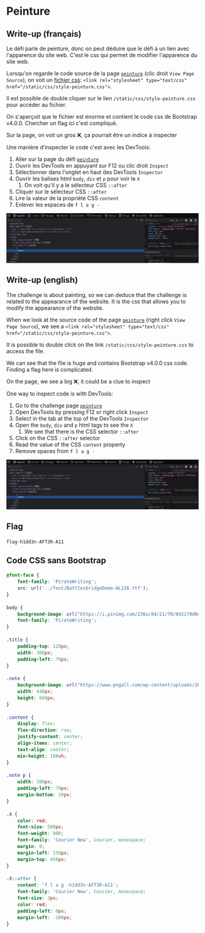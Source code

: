 # Peinture

## Write-up (français)

Le défi parle de peinture, donc on peut déduire que le défi à un lien avec l'apparence du site web.
C'est le css qui permet de modifier l'apparence du site web.

Lorsqu'on regarde le code source de la page [`peinture`](../../src/templates/peinture.html) (clic droit `View Page Source`), on voit un [fichier css](../../src/static/css/style-peinture.css):
`<link rel="stylesheet" type="text/css" href="/static/css/style-peinture.css">`.

Il est possible de double cliquer sur le lien `/static/css/style-peinture.css` pour accéder au fichier.

On s'aperçoit que le fichier est énorme et contient le code css de Bootstrap v4.0.0.
Chercher un flag ici c'est compliqué.

Sur la page, on voit un gros ❌, ça pourrait être un indice à inspecter

Une manière d'inspecter le code c'est avec les DevTools:

1. Aller sur la page du défi [`peinture`](../../src/templates/peinture.html)
2. Ouvrir les DevTools en appuyant sur F12 ou clic droit `Inspect`
3. Sélectionner dans l'onglet en haut des DevTools `Inspector`
4. Ouvrir les balises html `body`, `div` et `p` pour voir le `X`
   1. On voit qu'il y a le sélecteur CSS `::after`
5. Cliquer sur le sélecteur CSS `::after`
6. Lire la valeur de la propriété CSS `content`
7. Enlever les espaces de `f l a g -`

![DevTools](./image/DevTools.png)

## Write-up (english)

The challenge is about painting, so we can deduce that the challenge is related to the appearance of the website.
It is the css that allows you to modify the appearance of the website.

When we look at the source code of the page [`peinture`](../../src/templates/peinture.html) (right click `View Page Source`), we see a
`<link rel="stylesheet" type="text/css" href="/static/css/style-peinture.css">`.

It is possible to double click on the link `/static/css/style-peinture.css` to access the file.

We can see that the file is huge and contains Bootstrap v4.0.0 css code.
Finding a flag here is complicated.

On the page, we see a big ❌, it could be a clue to inspect

One way to inspect code is with DevTools:

1. Go to the challenge page [`peinture`](../../src/templates/peinture.html)
2. Open DevTools by pressing F12 or right click `Inspect`
3. Select in the tab at the top of the DevTools `Inspector`
4. Open the `body`, `div` and `p` html tags to see the `X`
    1. We see that there is the CSS selector `::after`
5. Click on the CSS `::after` selector
6. Read the value of the CSS `content` property
7. Remove spaces from `f l a g -`

![DevTools](./image/DevTools.png)

## Flag

`flag-h1dd3n-AFT3R-A11`

## Code CSS sans Bootstrap

```css
@font-face {
    font-family: 'PirateWriting';
    src: url('../font/BattlesbridgeDemo-AL126.ttf');
}

body {
    background-image: url("https://i.pinimg.com/236x/84/21/70/842170d0c6dae05a7776d93009a8fbe5--old-wood-texture-texture-walls.jpg");
    font-family: 'PirateWriting';
}

.title {
    padding-top: 120px;
    width: 300px;
    padding-left: 70px;
}

.note {
    background-image: url("https://www.pngall.com/wp-content/uploads/2016/07/Scroll-PNG.png");
    width: 448px;
    height: 660px;
}

.content {
    display: flex;
    flex-direction: row;
    justify-content: center;
    align-items: center;
    text-align: center;
    min-height: 100vh;
}

.note p {
    width: 300px;
    padding-left: 70px;
    margin-bottom: 30px;
}

.X {
    color: red;
    font-size: 500px;
    font-weight: 900;
    font-family: 'Courier New', Courier, monospace;
    margin: 0;
    margin-left: 150px;
    margin-top: 450px;
}

.X::after {
    content: 'f l a g -h1dd3n-AFT3R-A11';
    font-family: 'Courier New', Courier, monospace;
    font-size: 2px;
    color: red;
    padding-left: 0px;
    margin-left: -100px;
}
```
